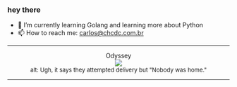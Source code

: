 ### hey there 

- :seedling: I’m currently learning Golang and learning more about Python
- :mailbox: How to reach me: carlos@chcdc.com.br


---


<!-- xkcd -->
<p align="center">Odyssey</br><img src=https://imgs.xkcd.com/comics/odyssey.png></br><font size =2>alt: Ugh, it says they attempted delivery but "Nobody was home."</br></font></p></table></p> 


<!-- xkcd -->
---
